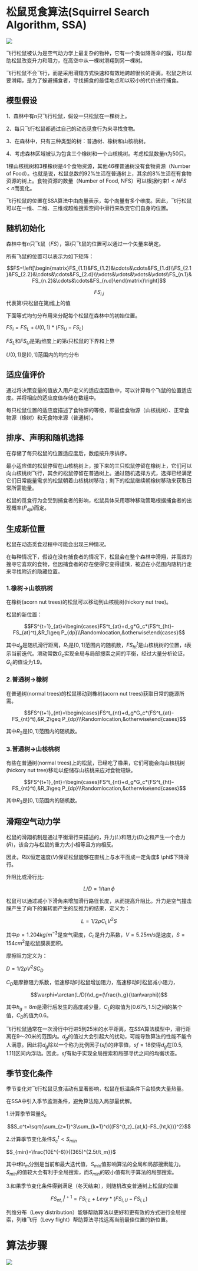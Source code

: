 # 松鼠觅食算法(Squirrel Search Algorithm, SSA) 

![](C:\Users\22179\Desktop\Eoa\picture\松鼠.png)

  飞行松鼠被认为是空气动力学上最复杂的物种，它有一个类似降落伞的膜，可以帮助松鼠改变升力和阻力，在高空中从一棵树滑翔到另一棵树。

  飞行松鼠不会飞行，而是采用滑翔方式快速和有效地跨越很长的距离。松鼠之所以要滑翔，是为了躲避捕食者，寻找捕食的最佳地点和以较小的代价进行捕食。

  

## 模型假设

  1、森林中有n只飞行松鼠，假设一只松鼠在一棵树上。

  2、每只飞行松鼠都通过自己的动态觅食行为来寻找食物。

  3、在森林中，只有三种类型的树：普通树、橡树和山核桃树。

  4、考虑森林区域被认为包含三个橡树和一个山核桃树。考虑松鼠数量n为50只。

  1棵山核桃树和3棵橡树是4个食物资源，其他46棵普通树没有食物资源（Number of Food）。也就是说，松鼠总数的92%生活在普通树上，其余的8%生活在有食物资源的树上。食物资源的数量（Number of Food, NFS）可以根据约束$1<NFS<n$而变化。

  飞行松鼠的位置在SSA算法中由向量表示，每个向量有多个维度。因此，飞行松鼠可以在一维、二维、三维或超维搜索空间中滑行来改变它们自身的位置。

## 随机初始化

  森林中有$n$只飞鼠（$FS$），第$i$只飞鼠的位置可以通过一个矢量来确定。

  所有飞鼠的位置可以表示为如下矩阵：

 $$FS=\left[\begin{matrix}FS_{1.1}&FS_{1.2}&\cdots&\cdots&FS_{1.d}\\FS_{2.1}&FS_{2.2}&\cdots&\cdots&FS_{2.d}\\\vdots&\vdots&\vdots&\vdots\\FS_{n.1}&FS_{n.2}&\cdots&\cdots&FS_{n.d}\end{matrix}\right]$$

  $$FS_{i.j}$$代表第$i$只松鼠在第$j$维上的值

  下面等式均匀分布用来分配每个松鼠在森林中的初始位置。

  $FS_i=FS_L+U(0,1)*(FS_U-FS_L)$

  $FS_L$和$FS_U$是第$j$维度上的第$i$只松鼠的下界和上界

  $U(0,1)$是$[0,1]$范围内的均匀分布

## 适应值评价

  通过将决策变量的值放入用户定义的适应度函数中，可以计算每个飞鼠的位置适应度。并将相应的适应度值存储在数组中。

  每只松鼠位置的适应度描述了食物源的等级，即最佳食物源（山核桃树）、正常食物源（橡树）和无食物来源（普通树）。



## 排序、声明和随机选择

  在存储了每只松鼠的位置适应度后，数组按升序排序。

  最小适应值的松鼠停留在山核桃树上，接下来的三只松鼠停留在橡树上，它们可以向山核桃树飞行，其余的松鼠停留在普通树上。通过随机选择方式，选择已经满足它们日常能量需求的松鼠朝着山核桃树移动；剩下的松鼠继续朝橡树移动来获取日常所需能量。

  松鼠的觅食行为会受到捕食者的影响，松鼠具体采用哪种移动策略根据捕食者的出现概率$(P_{dp})$而定。

## 生成新位置

  松鼠在动态觅食过程中可能会出现三种情况。

  在每种情况下，假设在没有捕食者的情况下，松鼠会在整个森林中滑翔，并高效的搜寻它喜欢的食物，但因捕食者的存在使得它变得谨慎，被迫在小范围内随机行走来寻找附近的隐藏位置。

### 1.橡树->山核桃树

  在橡树(acorn nut trees)的松鼠可以移动到山核桃树(hickory nut tree)。

  松鼠的新位置：

$$FS^{t+1}_{at}=\begin{cases}FS^t_{at}+d_g*G_c*(FS^t_{ht}-FS_{at}^t),&R_1\geq P_{dp}\\Randomlocation,&otherwise\end{cases}$$

  其中$d_g$是随机滑行距离，$R_1$是$[0, 1]$范围内的随机数，$FS^t_{ht}$是山核桃树的位置，$t$表示当前迭代。滑动常数$G_c$实现全局与局部搜索之间的平衡，经过大量分析论证，$G_c$的值设为1.9。

### 2.普通树->橡树

  在普通树(normal trees)的松鼠移动到橡树(acorn nut trees)获取日常的能源所需。

$$FS^{t+1}_{nt}=\begin{cases}FS^t_{nt}+d_g*G_c*(FS^t_{at}-FS_{nt}^t),&R_2\geq P_{dp}\\Randomlocation,&otherwise\end{cases}$$

  其中$R_2$是$[0, 1]$范围内的随机数。

### 3.普通树->山核桃树

  有些在普通树(normal trees)上的松鼠，已经吃了橡果，它们可能会向山核桃树(hickory nut tree)移动以便储存山核桃来应对食物短缺。

$$FS^{t+1}_{nt}=\begin{cases}FS^t_{nt}+d_g*G_c*(FS^t_{ht}-FS_{nt}^t),&R_3\geq P_{dp}\\Randomlocation,&otherwise\end{cases}$$

  其中$R_3$是$[0, 1]$范围内的随机数。

## 滑翔空气动力学

  松鼠的滑翔机制是通过平衡滑行来描述的，升力$(L)$和阻力$(D)$之和产生一个合力$(R)$，该合力与松鼠的重力大小相等且方向相反。

  因此，$R$以恒定速度$(V)$保证松鼠能够在直线上与水平面成一定角度$ \phi$下降滑行。

  升阻比或滑行比:

$$L/D=1/\tan \phi$$

  松鼠可以通过减小下滑角来增加滑行路径长度，从而提高升阻比。升力是空气撞击膜产生了向下的偏转而产生的反推力的结果，定义为：

$$L=1/2\rho C_LV^2S$$

  其中$\rho=1.204kg/m^{−3}$是空气密度，$C_L$是升力系数，$V = 5.25 m/s$是速度，$S=154 cm^2$是松鼠膜表面积。

  摩擦阻力定义为：

$D=1/2\rho V^2SC_D$

  $C_D$是摩擦阻力系数，低速移动时松鼠增加阻力，高速移动时松鼠减小阻力，

$$\varphi=\arctan(L/D)\\d_g=(\frac{h_g}{\tan\varphi})$$

  其中$h_g=8m$是滑行后发生的高度减少量，$C_L$的取值为$[0.675, 1.5]$之间的某个值，$C_D$的值为$0.6$。

  飞行松鼠通常在一次滑行中行进$5$到$25$米的水平距离，在$SSA$算法模型中，滑行距离在$9～20$米的范围内。$d_g$的值过大会引起大的扰动，可能导致算法的性能不能令人满意。因此将$d_g$除以一个称为比例因子$(sf)$的非零值，$sf=18$使得$d_g$在$[0.5, 1.11]$区间内浮动。因此，$sf$有助于实现全局搜索和局部寻优之间的均衡状态。

## 季节变化条件

季节变化对飞行松鼠觅食活动有显著影响，松鼠在低温条件下会损失大量热量。

在SSA中引入季节监测条件，避免算法陷入局部最优解。

  1.计算季节常量$S_c$

$$S_c^t=\sqrt{\sum_{z=1}^3\sum_{k=1}^d{(FS^{t,z}_{at,k}-FS_{ht,k})}^2}$$

  2.计算季节变化条件$S_c^t<S_{min}$

$S_{min}=\frac{10E^{-6}}{(365)^{2.5t/t_m}}$

其中$t$和$t_m$分别是当前和最大迭代值，$S_{min}$值影响算法的全局和局部搜索能力。$S_{min}$的值较大会有利于全局搜索，而$S_{min}$的较小值有利于算法的局部搜索。

  3.如果季节变化条件得到满足（冬天结束），则随机改变普通树上松鼠的位置

$$FS_{nt,i}^{t+1}=FS_{i,L}+Levy*(FS_{i,U}-FS_{i,L})$$

  列维分布（Levy distribution）能够帮助算法以更好和更有效的方式进行全局搜索，列维飞行（Levy flight）帮助算法寻找远离当前最佳位置的新位置。

# 算法步骤

![](C:\Users\22179\Desktop\Eoa\picture\ssa算法步骤.png)

